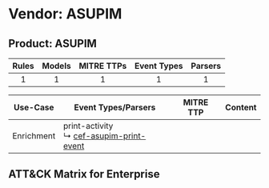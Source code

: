 Vendor: ASUPIM
==============
Product: ASUPIM
---------------
| Rules | Models | MITRE TTPs | Event Types | Parsers |
|:-----:|:------:|:----------:|:-----------:|:-------:|
|   1   |   1    |     1      |      1      |    1    |

|  Use-Case  | Event Types/Parsers                                                                                 | MITRE TTP | Content                                          |
|:----------:| --------------------------------------------------------------------------------------------------- | --------- | ------------------------------------------------ |
| Enrichment |  print-activity<br> ↳ [cef-asupim-print-event](Parsers/parserContent_cef-asupim-print-event.md)<br> |           | [](Rules_Models/r_m_asupim_asupim_Enrichment.md) |

ATT&CK Matrix for Enterprise
----------------------------
